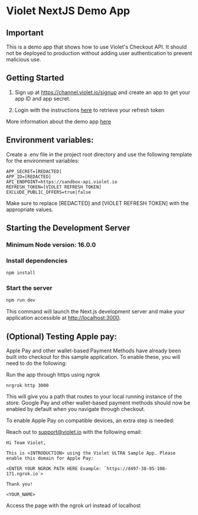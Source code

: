 # Violet NextJS Demo App

## Important

This is a demo app that shows how to use Violet's Checkout API. It should not be deployed to production without adding user authentication to prevent malicious use.

## Getting Started

1. Sign up at https://channel.violet.io/signup and create an app to get your app ID and app secret.

2. Login with the instructions [here](https://docs.violet.io/postman-login) to retrieve your refresh token

More information about the demo app [here](https://docs.violet.io/violet-sample-app-the-ultra-store)

## Environment variables:

Create a .env file in the project root directory and use the following template for the environment variables:

```
APP_SECRET=[REDACTED]
APP_ID=[REDACTED]
API_ENDPOINT=https://sandbox-api.violet.io
REFRESH_TOKEN=[VIOLET REFRESH TOKEN]
EXCLUDE_PUBLIC_OFFERS=true|false
```

Make sure to replace [REDACTED] and [VIOLET REFRESH TOKEN] with the appropriate values.

## Starting the Development Server

### Minimum Node version: 16.0.0

### Install dependencies

```bash
npm install
```

### Start the server

```bash
npm run dev
```

This command will launch the Next.js development server and make your application accessible at [http://localhost:3000](http://localhost:3000).

## (Optional) Testing Apple pay:

Apple Pay and other wallet-based Payment Methods have already been built into checkout for this sample application. To enable these, you will need to do the following:

Run the app through https using ngrok

```
nrgrok http 3000
```

This will give you a path that routes to your local running instance of the store. Google Pay and other wallet-based payment methods should now be enabled by default when you navigate through checkout.

To enable Apple Pay on compatible devices, an extra step is needed:

Reach out to support@violet.io with the following email:

```
Hi Team Violet,

This is <INTRODUCTION> using the Violet ULTRA Sample App. Please enable this domain for Apple Pay:

<ENTER YOUR NGROK PATH HERE Example: `https://d497-38-95-108-171.ngrok.io`>

Thank you!

<YOUR_NAME>

```

Access the page with the ngrok url instead of localhost
